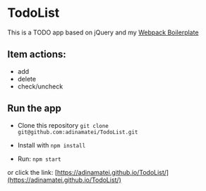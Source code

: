 # TodoList

This is a TODO app based on jQuery and my [Webpack Boilerplate](https://github.com/adinamatei/webpackBoilerplate)

## Item actions:
* add
* delete
* check/uncheck


## Run the app
* Clone this repository
`git clone git@github.com:adinamatei/TodoList.git`

* Install with
`npm install`

* Run:
`npm start`

or click the link:
[https://adinamatei.github.io/TodoList/](https://adinamatei.github.io/TodoList/)